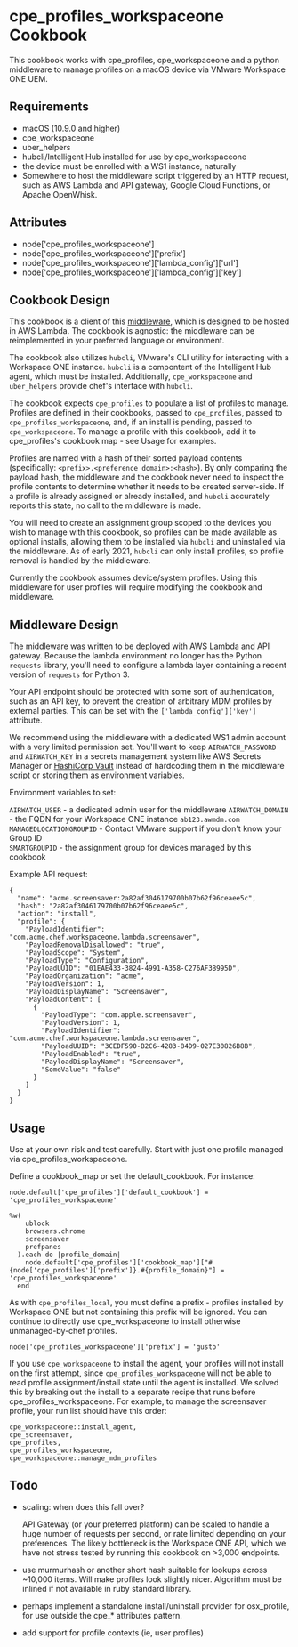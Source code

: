 cpe_profiles_workspaceone Cookbook
=====================
This cookbook works with cpe_profiles, cpe_workspaceone and a python middleware to manage profiles on a macOS device via VMware Workspace ONE UEM.

Requirements
------------
* macOS (10.9.0 and higher)
* cpe_workspaceone
* uber_helpers
* hubcli/Intelligent Hub installed for use by cpe_workspaceone
* the device must be enrolled with a WS1 instance, naturally
* Somewhere to host the middleware script triggered by an HTTP request, such as AWS Lambda and API gateway, Google Cloud Functions, or Apache OpenWhisk.

Attributes
----------
* node['cpe_profiles_workspaceone']
* node['cpe_profiles_workspaceone']['prefix']
* node['cpe_profiles_workspaceone']['lambda_config']['url']
* node['cpe_profiles_workspaceone']['lambda_config']['key']

Cookbook Design
-----
This cookbook is a client of this [middleware](https://github.com/Gusto/it-cpe-opensource/tree/master/chef/mdm_middleware), which is designed to be hosted in AWS Lambda. The cookbook is agnostic: the middleware can be reimplemented in your preferred language or environment.

The cookbook also utilizes `hubcli`, VMware's CLI utility for interacting with a Workspace ONE instance. `hubcli` is a compontent of the Intelligent Hub agent, which must be installed. Additionally, `cpe_workspaceone` and `uber_helpers` provide chef's interface with `hubcli`.

The cookbook expects `cpe_profiles` to populate a list of profiles to manage. Profiles are defined in their cookbooks, passed to `cpe_profiles`, passed to `cpe_profiles_workspaceone`, and, if an install is pending, passed to `cpe_workspaceone`. To manage a profile with this cookbook, add it to cpe_profiles's cookbook map - see Usage for examples.

Profiles are named with a hash of their sorted payload contents (specifically: `<prefix>.<preference domain>:<hash>`). By only comparing the payload hash, the middleware and the cookbook never need to inspect the profile contents to determine whether it needs to be created server-side. If a profile is already assigned or already installed, and `hubcli` accurately reports this state, no call to the middleware is made.

You will need to create an assignment group scoped to the devices you wish to manage with this cookbook, so profiles can be made available as optional installs, allowing them to be installed via `hubcli` and uninstalled via the middleware. As of early 2021, `hubcli` can only install profiles, so profile removal is handled by the middleware.

Currently the cookbook assumes device/system profiles. Using this middleware for user profiles will require modifying the cookbook and middleware.

Middleware Design
-----

The middleware was written to be deployed with AWS Lambda and API gateway. Because the lambda environment no longer has the Python `requests` library, you'll need to configure a lambda layer containing a recent version of `requests` for Python 3.

Your API endpoint should be protected with some sort of authentication, such as an API key, to prevent the creation of arbitrary MDM profiles by external parties. This can be set with the `['lambda_config']['key']` attribute.

We recommend using the middleware with a dedicated WS1 admin account with a very limited permission set. You'll want to keep `AIRWATCH_PASSWORD` and `AIRWATCH_KEY` in a secrets management system like AWS Secrets Manager or [HashiCorp Vault](https://github.com/hashicorp/vault) instead of hardcoding them in the middleware script or storing them as environment variables.

Environment variables to set:

`AIRWATCH_USER` - a dedicated admin user for the middleware
`AIRWATCH_DOMAIN` - the FQDN for your Workspace ONE instance `ab123.awmdm.com`
`MANAGEDLOCATIONGROUPID` - Contact VMware support if you don't know your Group ID  
`SMARTGROUPID` - the assignment group for devices managed by this cookbook  

Example API request:

```
{
  "name": "acme.screensaver:2a82af3046179700b07b62f96ceaee5c",
  "hash": "2a82af3046179700b07b62f96ceaee5c",
  "action": "install",
  "profile": {
    "PayloadIdentifier": "com.acme.chef.workspaceone.lambda.screensaver",
    "PayloadRemovalDisallowed": "true",
    "PayloadScope": "System",
    "PayloadType": "Configuration",
    "PayloadUUID": "01EAE433-3824-4991-A358-C276AF3B995D",
    "PayloadOrganization": "acme",
    "PayloadVersion": 1,
    "PayloadDisplayName": "Screensaver",
    "PayloadContent": [
      {
        "PayloadType": "com.apple.screensaver",
        "PayloadVersion": 1,
        "PayloadIdentifier": "com.acme.chef.workspaceone.lambda.screensaver",
        "PayloadUUID": "3CEDF590-B2C6-4283-84D9-027E30826B8B",
        "PayloadEnabled": "true",
        "PayloadDisplayName": "Screensaver",
        "SomeValue": "false"
      }
    ]
  }
}
```

Usage
-----

Use at your own risk and test carefully. Start with just one profile managed via cpe_profiles_workspaceone.

Define a cookbook_map or set the default_cookbook. For instance:

```
node.default['cpe_profiles']['default_cookbook'] = 'cpe_profiles_workspaceone'
```

```
%w(
    ublock
    browsers.chrome
    screensaver
    prefpanes
  ).each do |profile_domain|
    node.default['cpe_profiles']['cookbook_map']["#{node['cpe_profiles']['prefix']}.#{profile_domain}"] = 'cpe_profiles_workspaceone'
  end
```

As with `cpe_profiles_local`, you must define a prefix - profiles installed by Workspace ONE but not containing this prefix will be ignored. You can continue to directly use cpe_workspaceone to install otherwise unmanaged-by-chef profiles.

```
node['cpe_profiles_workspaceone']['prefix'] = 'gusto'
```

If you use `cpe_workspaceone` to install the agent, your profiles will not install on the first attempt, since `cpe_profiles_workspaceone` will not be able to read profile assignment/install state until the agent is installed. We solved this by breaking out the install to a separate recipe that runs before cpe_profiles_workspaceone. For example, to manage the screensaver profile, your run list should have this order:

```
cpe_workspaceone::install_agent,
cpe_screensaver,
cpe_profiles,
cpe_profiles_workspaceone,
cpe_workspaceone::manage_mdm_profiles
```

Todo
-----
* scaling: when does this fall over?

  API Gateway (or your preferred platform) can be scaled to handle a huge number of requests per second, or rate limited depending on your preferences. The likely bottleneck is the Workspace ONE API, which we have not stress tested by running this cookbook on >3,000 endpoints.

* use murmurhash or another short hash suitable for lookups across ~10,000 items. Will make profiles look slightly nicer. Algorithm must be inlined if not available in ruby standard library.
* perhaps implement a standalone install/uninstall provider for osx_profile, for use outside the cpe_* attributes pattern.
* add support for profile contexts (ie, user profiles)
